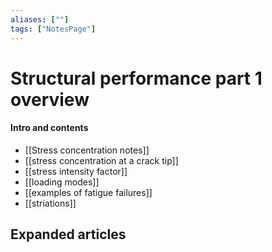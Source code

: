 ```yaml
---
aliases: [""]
tags: ["NotesPage"]
---
```


# Structural performance part 1 overview

#### Intro and contents
- [[Stress concentration notes]]
- [[stress concentration at a crack tip]]
- [[stress intensity factor]]
- [[loading modes]]
- [[examples of fatigue failures]]
- [[striations]]

## Expanded articles

